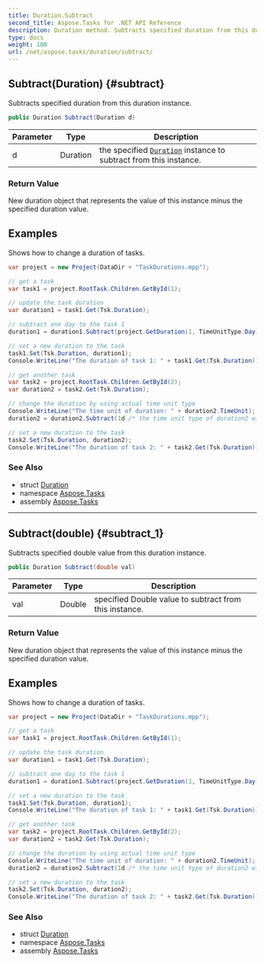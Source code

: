 ```yaml
---
title: Duration.Subtract
second_title: Aspose.Tasks for .NET API Reference
description: Duration method. Subtracts specified duration from this duration instance
type: docs
weight: 100
url: /net/aspose.tasks/duration/subtract/
---
```

## Subtract(Duration) {#subtract}

Subtracts specified duration from this duration instance.

```csharp
public Duration Subtract(Duration d)
```

| Parameter | Type | Description |
| --- | --- | --- |
| d | Duration | the specified [`Duration`](../) instance to subtract from this instance. |

### Return Value

New duration object that represents the value of this instance minus the specified duration value.

## Examples

Shows how to change a duration of tasks.

```csharp
var project = new Project(DataDir + "TaskDurations.mpp");

// get a task
var task1 = project.RootTask.Children.GetById(1);

// update the task duration
var duration1 = task1.Get(Tsk.Duration);

// subtract one day to the task 1
duration1 = duration1.Subtract(project.GetDuration(1, TimeUnitType.Day));

// set a new duration to the task
task1.Set(Tsk.Duration, duration1);
Console.WriteLine("The duration of task 1: " + task1.Get(Tsk.Duration));

// get another task
var task2 = project.RootTask.Children.GetById(2);
var duration2 = task2.Get(Tsk.Duration);

// change the duration by using actual time unit type
Console.WriteLine("The time unit of duration: " + duration2.TimeUnit);
duration2 = duration2.Subtract(1d /* the time unit type of duration2 will be used */);

// set a new duration to the task
task2.Set(Tsk.Duration, duration2);
Console.WriteLine("The duration of task 2: " + task2.Get(Tsk.Duration));
```

### See Also

* struct [Duration](../)
* namespace [Aspose.Tasks](../../duration/)
* assembly [Aspose.Tasks](../../../)

---

## Subtract(double) {#subtract_1}

Subtracts specified double value from this duration instance.

```csharp
public Duration Subtract(double val)
```

| Parameter | Type | Description |
| --- | --- | --- |
| val | Double | specified Double value to subtract from this instance. |

### Return Value

New duration object that represents the value of this instance minus the specified duration value.

## Examples

Shows how to change a duration of tasks.

```csharp
var project = new Project(DataDir + "TaskDurations.mpp");

// get a task
var task1 = project.RootTask.Children.GetById(1);

// update the task duration
var duration1 = task1.Get(Tsk.Duration);

// subtract one day to the task 1
duration1 = duration1.Subtract(project.GetDuration(1, TimeUnitType.Day));

// set a new duration to the task
task1.Set(Tsk.Duration, duration1);
Console.WriteLine("The duration of task 1: " + task1.Get(Tsk.Duration));

// get another task
var task2 = project.RootTask.Children.GetById(2);
var duration2 = task2.Get(Tsk.Duration);

// change the duration by using actual time unit type
Console.WriteLine("The time unit of duration: " + duration2.TimeUnit);
duration2 = duration2.Subtract(1d /* the time unit type of duration2 will be used */);

// set a new duration to the task
task2.Set(Tsk.Duration, duration2);
Console.WriteLine("The duration of task 2: " + task2.Get(Tsk.Duration));
```

### See Also

* struct [Duration](../)
* namespace [Aspose.Tasks](../../duration/)
* assembly [Aspose.Tasks](../../../)


